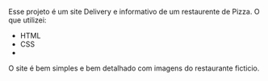 Esse projeto é um site Delivery e informativo de um restaurente de Pizza.
O que utilizei:
- HTML
- CSS
- <br/>
O site é bem simples e bem detalhado com imagens do restaurante ficticio. 
